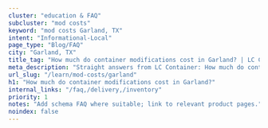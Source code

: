 ```yaml
---
cluster: "education & FAQ"
subcluster: "mod costs"
keyword: "mod costs Garland, TX"
intent: "Informational-Local"
page_type: "Blog/FAQ"
city: "Garland, TX"
title_tag: "How much do container modifications cost in Garland? | LC Container"
meta_description: "Straight answers from LC Container: How much do container modifications cost in Garland?. Local expertise Since 2003."
url_slug: "/learn/mod-costs/garland"
h1: "How much do container modifications cost in Garland?"
internal_links: "/faq,/delivery,/inventory"
priority: 1
notes: "Add schema FAQ where suitable; link to relevant product pages."
noindex: false
---
```


<!-- TODO: Add unique city/inventory copy, images, and internal links here. -->
